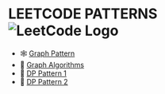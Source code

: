 # LEETCODE PATTERNS ![LeetCode Logo](https://upload.wikimedia.org/wikipedia/commons/1/19/LeetCode_logo_black.png)


- 🕸️ [Graph Pattern](https://leetcode.com/discuss/post/655708/graph-for-beginners-problems-pattern-sam-06fb/)
- 🧮 [Graph Algorithms](https://leetcode.com/discuss/post/1326900/graph-algorithms-problems-to-practice-by-9u6j/)
- 🧩 [DP Pattern 1](https://leetcode.com/discuss/post/458695/dynamic-programming-patterns-by-aatalyk-pmgr/)
- 🧠 [DP Pattern 2](https://leetcode.com/discuss/post/662866/dp-for-beginners-problems-patterns-sampl-atdb/)

